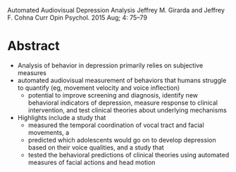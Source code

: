 Automated Audiovisual Depression Analysis
Jeffrey M. Girarda and Jeffrey F. Cohna
Curr Opin Psychol. 2015 Aug; 4: 75–79

# Abstract

* Analysis of behavior in depression primarily relies on subjective measures
* automated audiovisual measurement of behaviors that humans struggle to
  quantify (eg, movement velocity and voice inflection)
  * potential to improve screening and diagnosis, identify new behavioral
    indicators of depression, measure response to clinical intervention, and
    test clinical theories about underlying mechanisms
* Highlights include a study that
  * measured the temporal coordination of vocal tract and facial movements, a
  * predicted which adolescents would go on to develop depression
    based on their voice qualities, and a study that
  * tested the behavioral predictions of clinical theories
    using automated measures of facial actions and head motion
